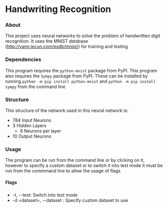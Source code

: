 # Handwriting Recognition

### About
This project uses neural networks to solve the problem of handwritten digit
recognition. It uses the MNIST database (http://yann.lecun.com/exdb/mnist/) for
training and testing


### Dependencies
This program requires the `python-mnist` package from PyPI.
This program  also requires the `Sympy` package from PyPI.
These can be installed by running `python -m pip install python-mnist` and
`python -m pip install sympy` from the
command line

### Structure
This structure of the network used in this neural network is:
- 784 Input Neurons
- 3 Hidden Layers
  - 8 Neurons per layer
- 10 Output Neurons

### Usage
The program can be run from the command line or by clicking on it, however
to specify a custom dataset or to switch it into test mode it must be run from
the commmand line to allow the usage of flags

##### Flags
- -t, --test: Switch into test mode
- -d \<dataset>, --dataset <dataset>: Specify custom dataset to use